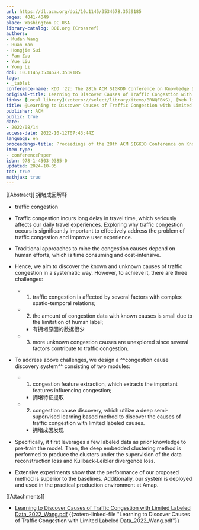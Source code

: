 ```yaml
---
url: https://dl.acm.org/doi/10.1145/3534678.3539185
pages: 4041-4049
place: Washington DC USA
library-catalog: DOI.org (Crossref)
authors:
- Mudan Wang
- Huan Yan
- Hongjie Sui
- Fan Zuo
- Yue Liu
- Yong Li
doi: 10.1145/3534678.3539185
tags:
- _tablet
conference-name: KDD '22: The 28th ACM SIGKDD Conference on Knowledge Discovery and Data Mining
original-title: Learning to Discover Causes of Traffic Congestion with Limited Labeled Data
links: [Local library](zotero://select/library/items/BRNQFBNS), [Web library](https://www.zotero.org/users/4911197/items/BRNQFBNS)
title: @Learning to Discover Causes of Traffic Congestion with Limited Labeled Data
publisher: ACM
public: true
date:
- 2022/08/14
access-date: 2022-10-12T07:43:44Z
language: en
proceedings-title: Proceedings of the 28th ACM SIGKDD Conference on Knowledge Discovery and Data Mining
item-type:
- conferencePaper
isbn: 978-1-4503-9385-0
updated: 2024-10-05
toc: true
mathjax: true
---
```


[[Abstract]] 拥堵成因解释

  + traffic congestion

  + Traffic congestion incurs long delay in travel time, which seriously affects our daily travel experiences. Exploring why traffic congestion occurs is significantly important to effectively address the problem of traffic congestion and improve user experience. 
  + Traditional approaches to mine the congestion causes depend on human efforts, which is time consuming and cost-intensive.

  + Hence, we aim to discover the known and unknown causes of traffic congestion in a systematic way. However, to achieve it, there are three challenges:

    + 1) traffic congestion is affected by several factors with complex spatio-temporal relations;

    + 2) the amount of congestion data with known causes is small due to the limitation of human label;

      + 有拥堵原因的数据很少

    + 3) more unknown congestion causes are unexplored since several factors contribute to traffic congestion.

  + To address above challenges, we design a ^^congestion cause discovery system^^ consisting of two modules:

    + 1) congestion feature extraction, which extracts the important features influencing congestion;

      + 拥堵特征提取

    + 2) congestion cause discovery, which utilize a deep semi-supervised learning based method to discover the causes of traffic congestion with limited labeled causes.

      + 拥堵成因发现

  + Specifically, it first leverages a few labeled data as prior knowledge to pre-train the model. Then, the deep embedded clustering method is performed to produce the clusters under the supervision of the data reconstruction loss and Kullback-Leibler divergence loss.

  + Extensive experiments show that the performance of our proposed method is superior to the baselines. Additionally, our system is deployed and used in the practical production environment at Amap.

[[Attachments]]

  + [Learning to Discover Causes of Traffic Congestion with Limited Labeled Data_2022_Wang.pdf](zotero://select/library/items/WFD7TC8A) {{zotero-linked-file "Learning to Discover Causes of Traffic Congestion with Limited Labeled Data_2022_Wang.pdf"}}
